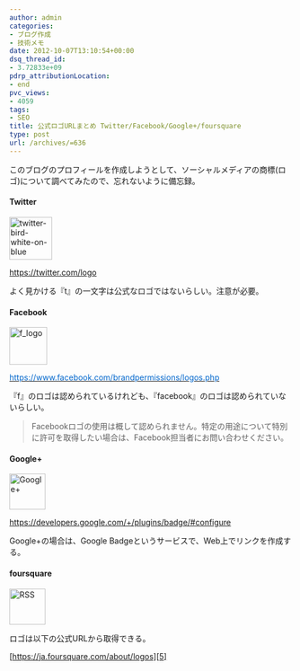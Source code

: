 ```yaml
---
author: admin
categories:
- ブログ作成
- 技術メモ
date: 2012-10-07T13:10:54+00:00
dsq_thread_id:
- 3.72833e+09
pdrp_attributionLocation:
- end
pvc_views:
- 4059
tags:
- SEO
title: 公式ロゴURLまとめ Twitter/Facebook/Google+/foursquare
type: post
url: /archives/=636
---
```


このブログのプロフィールを作成しようとして、ソーシャルメディアの商標(ロゴ)について調べてみたので、忘れないように備忘録。

#### Twitter

[<img style="background-image: none; padding-left: 0px; padding-right: 0px; display: inline; padding-top: 0px; border-width: 0px;" title="twitter-bird-white-on-blue" src="https://hmi-me.ciao.jp/wordpress/wp-content/uploads/twitter-bird-white-on-blue.png" alt="twitter-bird-white-on-blue" width="76" height="76" border="0" />][1]

<https://twitter.com/logo>

よく見かける『t』の一文字は公式なロゴではないらしい。注意が必要。

#### Facebook

[<img style="background-image: none; padding-left: 0px; padding-right: 0px; display: inline; padding-top: 0px; border-width: 0px;" title="f_logo" src="https://hmi-me.ciao.jp/wordpress/wp-content/uploads/f_logo.png" alt="f_logo" width="67" height="67" border="0" />][2]

[<span style="color: #0066cc;">https://www.facebook.com/brandpermissions/logos.php</span>][3]

『f』のロゴは認められているけれども、『facebook』のロゴは認められていないらしい。

> Facebookロゴの使用は概して認められません。特定の用途について特別に許可を取得したい場合は、Facebook担当者にお問い合わせください。

#### Google+

<!-- Place this code where you want the badge to render. -->

<a style="text-decoration: none;" href="//plus.google.com/104031795803140467985archives/rsrc=3" rel="publisher"><img style="width: 64px; height: 64px; border-width: 0px;" src="//ssl.gstatic.com/images/icons/gplus-64.png" alt="Google+" /></a>

<https://developers.google.com/+/plugins/badge/#configure>

Google+の場合は、Google Badgeというサービスで、Web上でリンクを作成する。

#### foursquare

[<img src="https://playfoursquare.s3.amazonaws.com/press/logo/icon-36x36.png" alt="RSS" width="64" height="64" />][4]

ロゴは以下の公式URLから取得できる。
  
[https://ja.foursquare.com/about/logos][5]

&nbsp;

<div id="fastlookup_top" style="display: none;">
</div>

 [1]: https://twitter.com/tsu_nera
 [2]: https://www.facebook.com/tsunemichi.harada
 [3]: https://www.facebook.com/brandpermissions/logos.php
 [4]: https://ja.foursquare.com/tsu_nera
 [5]: https://ja.foursquare.com/about/logos "https://ja.foursquare.com/about/logos"